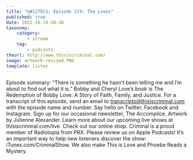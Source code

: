 ```yaml
---
title: "&#127911; Episode 174: The Loves"
published: true
date: 2021-10-18-10-30
taxonomy:
    category:
        - stream
    tag:
        - podcasts
theurl: http://www.thisiscriminal.com/
image: artwork-resized.PNG
template: listen
---
```


Episode summary: &ldquo;There is something he hasn&rsquo;t been telling me and I&rsquo;m about to find out what it is.&rdquo; Bobby and Cheryl Love&rsquo;s book is The Redemption of Bobby Love: A Story of Faith, Family, and Justice. For a transcript of this episode, send an email to transcripts@thisiscriminal.com with the episode name and number. Say hello on Twitter, Facebook and Instagram. Sign up for our occasional newsletter, The Accomplice. Artwork by Julienne Alexander. Learn more about our upcoming live shows at thisiscriminal.com/live. Check out our online shop. Criminal is a proud member of Radiotopia from PRX. Please review us on Apple Podcasts! It&rsquo;s an important way to help new listeners discover the show: iTunes.com/CriminalShow. We also make This is Love and Phoebe Reads a Mystery.

